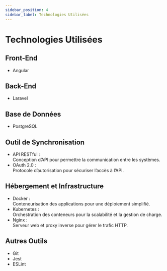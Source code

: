 ```yaml
---
sidebar_position: 4
sidebar_label: Technologies Utilisées
---
```


# Technologies Utilisées

## Front-End

- Angular

## Back-End

- Laravel

## Base de Données

- PostgreSQL

## Outil de Synchronisation

- API RESTful :  
Conception d’API pour permettre la communication entre les systèmes.
- OAuth 2.0 :  
Protocole d’autorisation pour sécuriser l’accès à l’API.

## Hébergement et Infrastructure

- Docker :  
Conteneurisation des applications pour une déploiement simplifié.
- Kubernetes :  
Orchestration des conteneurs pour la scalabilité et la gestion de charge.
- Nginx :  
Serveur web et proxy inverse pour gérer le trafic HTTP.

## Autres Outils

- Git
- Jest
- ESLint
